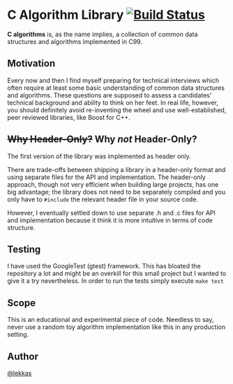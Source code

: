 # C Algorithm Library [![Build Status](https://travis-ci.org/lekkas/c-algorithms.svg?branch=master)](https://travis-ci.org/lekkas/c-algorithms.svg?branch=master)

**C algorithms** is, as the name implies, a collection of common data structures
and algorithms implemented in C99.

## Motivation

Every now and then I find myself preparing for technical interviews which often
require at least some basic understanding of common data structures and
algorithms. These questions are supposed to assess a candidates' technical
background and ability to think on her feet. In real life, however, you should
definitely avoid re-inventing the wheel and use well-established, peer reviewed
libraries, like Boost for C++.

## ~~Why Header-Only?~~ Why *not* Header-Only?

The first version of the library was implemented as header only.

There are trade-offs between shipping a library in a header-only format and
using separate files for the API and implementation. The header-only approach,
though not very efficient when building large projects, has one big advantage;
the library does not need to be separately compiled and you only have to
`#include` the relevant header file in your source code.

However, I eventually settled down to use separate .h and .c files for API and
implementation because it think it is more intuitive in terms of code
structure.

## Testing

I have used the GoogleTest (gtest) framework. This has bloated the repository
a lot and might be an overkill for this small project but I wanted to give it
a try nevertheless. In order to run the tests simply execute `make test`

## Scope

This is an educational and experimental piece of code. Needless to say,
never use a random toy algorithm implementation like this in any
production setting.

## Author

[@lekkas](https://twitter.com/kwstasl)
